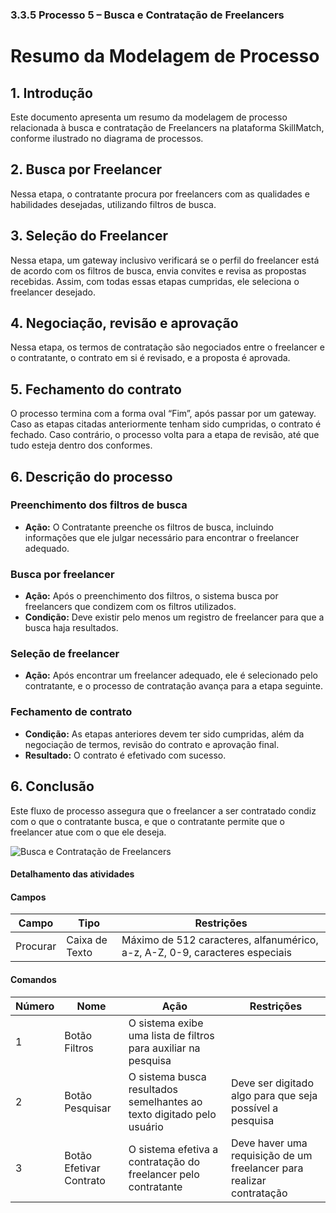 ### 3.3.5 Processo 5 – Busca e Contratação de Freelancers

# Resumo da Modelagem de Processo

## 1. Introdução
Este documento apresenta um resumo da modelagem de processo relacionada à busca e contratação de Freelancers na plataforma SkillMatch, conforme ilustrado no diagrama de processos.

## 2. Busca por Freelancer
Nessa etapa, o contratante procura por freelancers com as qualidades e habilidades desejadas, utilizando filtros de busca.

## 3. Seleção do Freelancer
Nessa etapa, um gateway inclusivo verificará se o perfil do freelancer está de acordo com os filtros de busca, envia convites e revisa as propostas recebidas. Assim, com todas essas etapas cumpridas, ele seleciona o freelancer desejado.

## 4.  Negociação, revisão e aprovação
Nessa etapa, os termos de contratação são negociados entre o freelancer e o contratante, o contrato em si é revisado, e a proposta é aprovada.

## 5.  Fechamento do contrato
O processo termina com a forma oval “Fim”, após passar por um gateway. Caso as etapas citadas anteriormente tenham sido cumpridas, o contrato é fechado. Caso contrário, o processo volta para a etapa de revisão, até que tudo esteja dentro dos conformes.

## 6. Descrição do processo
### Preenchimento dos filtros de busca
- **Ação:** O Contratante preenche os filtros de busca, incluindo informações que ele julgar necessário para encontrar o freelancer adequado.
### Busca por freelancer
- **Ação:** Após o preenchimento dos filtros, o sistema busca por freelancers que condizem com os filtros utilizados.
- **Condição:** Deve existir pelo menos um registro de freelancer para que a busca haja resultados.
### Seleção de freelancer
- **Ação:** Após encontrar um freelancer adequado, ele é selecionado pelo contratante, e o processo de contratação avança para a etapa seguinte.
### Fechamento de contrato
- **Condição:** As etapas anteriores devem ter sido cumpridas, além da negociação de termos, revisão do contrato e aprovação final.
- **Resultado:** O contrato é efetivado com sucesso.
## 6. Conclusão
Este fluxo de processo assegura que o freelancer a ser contratado condiz com o que o contratante busca, e que o contratante permite que o freelancer atue com o que ele deseja.

![Busca e Contratação de Freelancers](https://github.com/ICEI-PUC-Minas-PPLES-TI/plf-es-2024-1-ti2-1381100-skillmatch/assets/103903195/5cd9fb4d-be96-4975-8d39-44c23dde69ab)

#### Detalhamento das atividades
#### Campos

| **Campo**       | **Tipo**         | **Restrições** |
| ---             | ---              | ---            |
| Procurar        | Caixa de Texto   | Máximo de 512 caracteres, alfanumérico, a-z, A-Z, 0-9, caracteres especiais |

#### Comandos
| **Número**       | **Nome**         | **Ação** | **Restrições** |
| ---             | ---              | ---            | ---            |
| 1           | Botão Filtros   | O sistema exibe uma lista de filtros para auxiliar na pesquisa | |
| 2           | Botão Pesquisar   | O sistema busca resultados semelhantes ao texto digitado pelo usuário | Deve ser digitado algo para que seja possível a pesquisa   |
| 3           | Botão Efetivar Contrato   | O sistema efetiva a contratação do freelancer pelo contratante | Deve haver uma requisição de um freelancer para realizar contratação   |
